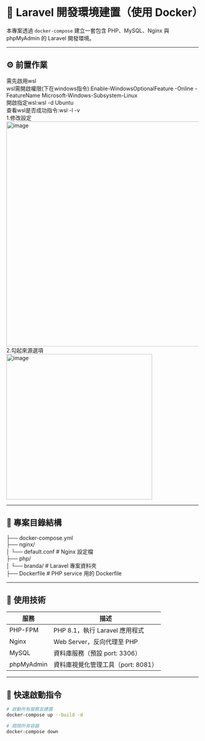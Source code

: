 # 🐳 Laravel 開發環境建置（使用 Docker）  

本專案透過 `docker-compose` 建立一套包含 PHP、MySQL、Nginx 與 phpMyAdmin 的 Laravel 開發環境。  

---
## ⚙️ 前置作業  
需先啟用wsl  
wsl需開啟權限(下在windows指令):Enable-WindowsOptionalFeature -Online -FeatureName Microsoft-Windows-Subsystem-Linux   
開啟指定wsl:wsl -d Ubuntu  
查看wsl是否成功指令:wsl -l -v  
1.修改設定  
<img width="590" alt="image" src="https://github.com/user-attachments/assets/265de78f-8616-4da4-aa80-749f8e40c192" />  
2.勾起來源選項  
<img width="382" alt="image" src="https://github.com/user-attachments/assets/9e95f93a-26a8-438f-b70b-3110e1ededd5" />  

---

## 📁 專案目錄結構
├── docker-compose.yml  
├── nginx/  
│ └── default.conf # Nginx 設定檔  
├── php/  
│ └── branda/ # Laravel 專案資料夾  
├── Dockerfile # PHP service 用的 Dockerfile  

---
## 🔧 使用技術  

| 服務        | 描述                        |
|-------------|-----------------------------|
| PHP-FPM     | PHP 8.1，執行 Laravel 應用程式 |
| Nginx       | Web Server，反向代理至 PHP   |
| MySQL       | 資料庫服務（預設 port: 3306） |
| phpMyAdmin  | 資料庫視覺化管理工具（port: 8081） |

---
## 🐳 快速啟動指令  
```bash
# 啟動所有服務並建置
docker-compose up --build -d

# 關閉所有容器
docker-compose down
